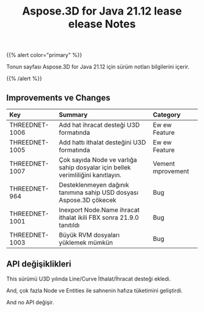 ﻿---
title: Aspose.3D for Java 21.12 lease elease Notes
type: docs
weight: 1
url: /tr/java/aspose-3d-for-java-21-12-release-notes/
---
{{% alert color="primary" %}}

Tonun sayfası Aspose.3D for Java 21.12 için sürüm notları bilgilerini içerir.

{{% /alert %}}
## **Improvements ve Changes**

|**Key**|**Summary**|**Category**|
|:- |:- |:- |
|THREEDNET-1006 |Add hat ihracat desteği U3D formatında|Ew ew Feature|
|THREEDNET-1005 |Add hattı ithalat desteğini U3D formatında|Ew ew Feature|
|THREEDNET-1007 |Çok sayıda Node ve varlığa sahip dosyalar için bellek verimliliğini kanıtlayın.|Vement mprovement|
|THREEDNET-964  |Desteklenmeyen dağınık tanımına sahip USD dosyası Aspose.3D çökecek|Bug|
|THREEDNET-1001 |Inexport Node.Name ihracat ithalat ikili FBX sonra 21.9.0 tanıtıldı|Bug|
|THREEDNET-1003 |Büyük RVM dosyaları yüklemek mümkün|Bug|



## API değişiklikleri ##

This sürümü U3D yılında Line/Curve İthalat/İhracat desteği ekledi.

And, çok fazla Node ve Entities ile sahnenin hafıza tüketimini geliştirdi.

And no API değişir.